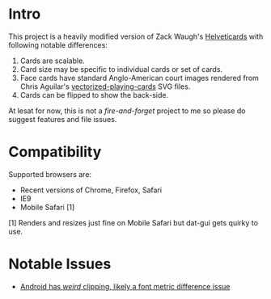 # Intro

This project is a heavily modified version of Zack Waugh's [Helveticards](http://zachwaugh.com/helveticards/index.html) with following notable differences:

1. Cards are scalable.
2. Card size may be specific to individual cards or set of cards.
3. Face cards have standard Anglo-American court images rendered from Chris Aguilar's [vectorized-playing-cards](http://code.google.com/p/vectorized-playing-cards/) SVG files.
4. Cards can be flipped to show the back-side.

At lesat for now, this is not a *fire-and-forget* project to me so please do suggest features and file issues.

# Compatibility

Supported browsers are:

* Recent versions of Chrome, Firefox, Safari
* IE9
* Mobile Safari [1]

[1] Renders and resizes just fine on Mobile Safari but dat-gui gets quirky to use.

# Notable Issues

* [Android has *weird* clipping, likely a font metric difference issue](issues/1)
